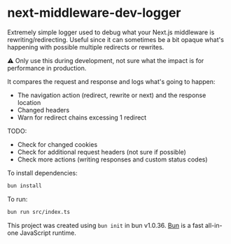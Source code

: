 # next-middleware-dev-logger

Extremely simple logger used to debug what your Next.js middleware is rewriting/redirecting.
Useful since it can sometimes be a bit opaque what's happening with possible multiple redirects or rewrites.

:warning: Only use this during development, not sure what the impact is for performance in production.

It compares the request and response and logs what's going to happen:
- The navigation action (redirect, rewrite or next) and the response location
- Changed headers
- Warn for redirect chains excessing 1 redirect

TODO:
- Check for changed cookies
- Check for additional request headers (not sure if possible)
- Check more actions (writing responses and custom status codes)

To install dependencies:

```bash
bun install
```

To run:

```bash
bun run src/index.ts
```

This project was created using `bun init` in bun v1.0.36. [Bun](https://bun.sh) is a fast all-in-one JavaScript runtime.
